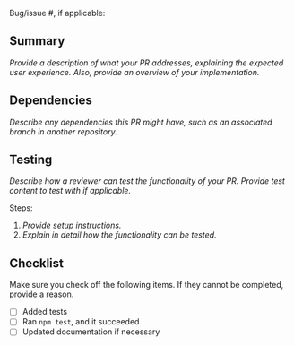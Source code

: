 Bug/issue #, if applicable: 

## Summary

_Provide a description of what your PR addresses, explaining the expected user experience. 
Also, provide an overview of your implementation._

## Dependencies

_Describe any dependencies this PR might have, such as an associated branch in another repository._

## Testing

_Describe how a reviewer can test the functionality of your PR. Provide test content to test with if
applicable._

Steps:
1. _Provide setup instructions._
2. _Explain in detail how the functionality can be tested._

## Checklist

Make sure you check off the following items. If they cannot be completed, provide a reason.

- [ ] Added tests
- [ ] Ran `npm test`, and it succeeded
- [ ] Updated documentation if necessary

